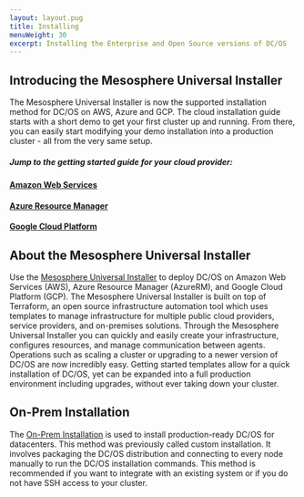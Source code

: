 ```yaml
---
layout: layout.pug
title: Installing
menuWeight: 30
excerpt: Installing the Enterprise and Open Source versions of DC/OS
---
```


## Introducing the Mesosphere Universal Installer

The Mesosphere Universal Installer is now the supported installation method for DC/OS on AWS, Azure and GCP. The cloud installation guide starts with a short demo to get your first cluster up and running. From there, you can easily start modifying your demo installation into a production cluster - all from the very same setup.


##### Jump to the getting started guide for your cloud provider:

#### [Amazon Web Services](/mesosphere/dcos/2.0/installing/evaluation/aws/)

#### [Azure Resource Manager](/mesosphere/dcos/2.0/installing/evaluation/azure/)

#### [Google Cloud Platform](/mesosphere/dcos/2.0/installing/evaluation/gcp/)


## About the Mesosphere Universal Installer

Use the [Mesosphere Universal Installer](/mesosphere/dcos/2.0/installing/evaluation/)  to deploy DC/OS on Amazon Web Services (AWS), Azure Resource Manager (AzureRM), and Google Cloud Platform (GCP). The Mesosphere Universal Installer is built on top of Terraform, an open source infrastructure automation tool which uses templates to manage infrastructure for multiple public cloud providers, service providers, and on-premises solutions. Through the Mesosphere Universal Installer you can quickly and easily create your infrastructure, configures resources, and manage communication between agents. Operations such as scaling a cluster or upgrading to a newer version of DC/OS are now incredibly easy. Getting started templates allow for a quick installation of DC/OS, yet can be expanded into a full production environment including upgrades, without ever taking down your cluster. 


## On-Prem Installation

The [On-Prem Installation](/mesosphere/dcos/2.0/installing/production/) is used to install production-ready DC/OS for datacenters. This method was previously called custom installation. It involves packaging the DC/OS distribution and connecting to every node manually to run the DC/OS installation commands. This method is recommended if you want to integrate with an existing system or if you do not have SSH access to your cluster.
